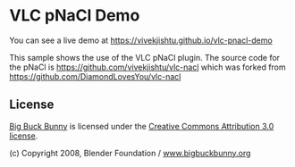 # VLC pNaCl Demo

You can see a live demo at https://vivekjishtu.github.io/vlc-pnacl-demo

This sample shows the use of the VLC pNaCl plugin. The source code for the pNaCl is https://github.com/vivekjishtu/vlc-nacl which was forked from https://github.com/DiamondLovesYou/vlc-nacl

License
-------

[Big Buck Bunny](https://peach.blender.org/) is licensed under the
[Creative Commons Attribution 3.0 license](http://creativecommons.org/licenses/by/3.0/).

(c) Copyright 2008, Blender Foundation / www.bigbuckbunny.org

